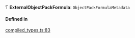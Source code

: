 Ƭ **ExternalObjectPackFormula**: `ObjectPackFormulaMetadata`

#### Defined in

[compiled_types.ts:83](https://github.com/coda/packs-sdk/blob/main/compiled_types.ts#L83)
